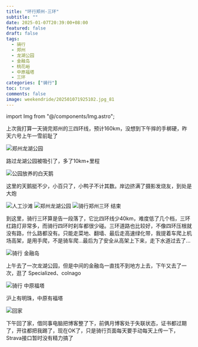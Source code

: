 ```yaml
---
title: "环行郑州·三环"
subtitle: ""
date: 2025-01-07T20:39:00+08:00
featured: false
draft: false
tags:
  - 骑行
  - 郑州
  - 龙湖公园
  - 金融岛
  - 桃花峪
  - 中原福塔
  - 三环
categories: ["骑行"]
toc: true
comments: false
image: weekendride/202501071925102.jpg_81
---
```

import Img from "@/components/Img.astro";

上次我打算一天骑完郑州的三四环线，预计160km，没想到下午摔的手梆硬，昨天六号上午一雪前耻了

<Img src="20250107192510.jpg_736" alt="郑州龙湖公园" />

路过龙湖公园被吸引了，多了10km+里程

<Img src="202501071925103.jpg_736" alt="公园放养的白天鹅" />

这里的天鹅挺不少，小百只了，小鸭子不计其数。岸边挤满了摄影发烧友，到处是大炮

<Img src="202501071925101.jpg_736" alt="人工沙滩" />

<Img src="202501071925102.jpg_736" alt="郑州龙湖公园" />

<Img src="202501071925104.jpg" alt="骑行郑州三环 结束" exif={false} />

到这里，骑行三环算是告一段落了，它比四环线少40km，难度低了几个档，三环红路灯非常多，而骑行四环时刹车都很少碰。三环道路也比较好，不像四环压根就没有路，什么路都没有。只能走菜地、翻墙、最后走高速绿化带，我提着车爬上机场高架，是用手爬，不是骑车爬...最后为了安全从高架上下来，走下水道过去了...

<Img src="202501071925105.jpg" alt="骑行 金融岛" exif={false} />

上午去了一次龙湖公园，但是中间的金融岛一直找不到地方上去，下午又去了一次，逛了 Specialized、colnago

<Img src="202501071925106.jpg_736" alt="骑行 中原福塔" />

沪上有明珠，中原有福塔

<Img src="202501071925107.jpg" alt="回家" exif={false} />

下午回了家，借同事电脑把博客整了下，前俩月博客处于失联状态，证书都过期了，开往都把我踢了，现在OK了，只是骑行页面每天要手动每天上传一下，Strava接口暂时没有精力搞了